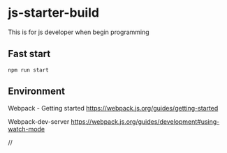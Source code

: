 # js-starter-build

This is for js developer when begin programming 

## Fast start 

```
npm run start
```

## Environment 
Webpack - Getting started 
https://webpack.js.org/guides/getting-started

Webpack-dev-server 
https://webpack.js.org/guides/development#using-watch-mode

//